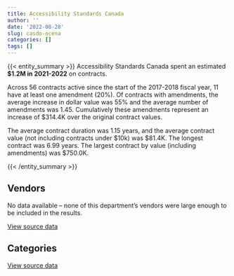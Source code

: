 ```yaml
---
title: Accessibility Standards Canada
author: ''
date: '2022-08-28'
slug: casdo-ocena
categories: []
tags: []
---
```


<script src="/rmarkdown-libs/htmlwidgets/htmlwidgets.js"></script>
<link href="/rmarkdown-libs/datatables-css/datatables-crosstalk.css" rel="stylesheet" />
<script src="/rmarkdown-libs/datatables-binding/datatables.js"></script>
<script src="/rmarkdown-libs/jquery/jquery-3.6.0.min.js"></script>
<link href="/rmarkdown-libs/dt-core-bootstrap/css/dataTables.bootstrap.min.css" rel="stylesheet" />
<link href="/rmarkdown-libs/dt-core-bootstrap/css/dataTables.bootstrap.extra.css" rel="stylesheet" />
<script src="/rmarkdown-libs/dt-core-bootstrap/js/jquery.dataTables.min.js"></script>
<script src="/rmarkdown-libs/dt-core-bootstrap/js/dataTables.bootstrap.min.js"></script>
<link href="/rmarkdown-libs/crosstalk/css/crosstalk.min.css" rel="stylesheet" />
<script src="/rmarkdown-libs/crosstalk/js/crosstalk.min.js"></script>

{{< entity_summary >}}
Accessibility Standards Canada spent an estimated **\$1.2M in 2021-2022** on contracts.

Across 56 contracts active since the start of the 2017-2018 fiscal year, 11 have at least one amendment (20%). Of contracts with amendments, the average increase in dollar value was 55% and the average number of amendments was 1.45. Cumulatively these amendments represent an increase of \$314.4K over the original contract values.

The average contract duration was 1.15 years, and the average contract value (not including contracts under \$10k) was \$81.4K. The longest contract was 6.99 years. The largest contract by value (including amendments) was \$750.0K.

{{< /entity_summary >}}

## Vendors

<p class="no-table-data">No data available – none of this department’s vendors were large enough to be included in the results.</p>
<p class="text-right">
<a href="https://github.com/GoC-Spending/contracts-data/tree/main/data/out/departments/casdo-ocena/summary_by_fiscal_year_by_vendor.csv" class="source-data-link btn btn-link">View source data</a>
</p>

## Categories

<div id="htmlwidget-1" style="width:100%;height:auto;" class="datatables html-widget"></div>
<script type="application/json" data-for="htmlwidget-1">{"x":{"style":"bootstrap","filter":"none","vertical":false,"data":[["<a href=\"/categories/office_management/\">Office management<\/a>","<a href=\"/categories/professional_services/\">Professional services<\/a>","<a href=\"/categories/information_technology/\">Information technology<\/a>","<a href=\"/categories/human_capital/\">Human capital<\/a>"],[null,78169.74,null,null],[31698.6,450019.33,73814.96,10920.07],[null,904424.37,196514.49,101581.04]],"container":"<table class=\"table table-striped table-hover row-border order-column display\">\n  <thead>\n    <tr>\n      <th>Category<\/th>\n      <th>2019-2020<\/th>\n      <th>2020-2021<\/th>\n      <th>2021-2022<\/th>\n    <\/tr>\n  <\/thead>\n<\/table>","options":{"order":[[3,"desc"]],"dom":"t","pageLength":30,"autoWidth":true,"columnDefs":[{"targets":1,"render":"function(data, type, row, meta) {\n    return type !== 'display' ? data : DTWidget.formatCurrency(data, \"$\", 2, 3, \",\", \".\", true, null);\n  }"},{"targets":2,"render":"function(data, type, row, meta) {\n    return type !== 'display' ? data : DTWidget.formatCurrency(data, \"$\", 2, 3, \",\", \".\", true, null);\n  }"},{"targets":3,"render":"function(data, type, row, meta) {\n    return type !== 'display' ? data : DTWidget.formatCurrency(data, \"$\", 2, 3, \",\", \".\", true, null);\n  }"},{"width":"16%","targets":[1,2,3]},{"className":"dt-right","targets":[1,2,3]}],"orderClasses":false,"lengthMenu":[10,25,30,50,100]}},"evals":["options.columnDefs.0.render","options.columnDefs.1.render","options.columnDefs.2.render"],"jsHooks":[]}</script>
<p class="text-right">
<a href="https://github.com/GoC-Spending/contracts-data/tree/main/data/out/departments/casdo-ocena/summary_by_fiscal_year_by_category.csv" class="source-data-link btn btn-link">View source data</a>
</p>
